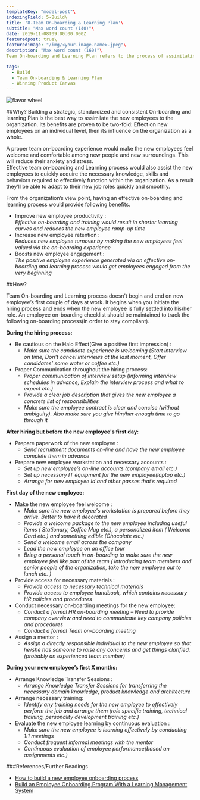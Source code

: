 ```yaml
---
templateKey: "model-post"\
indexingField: 5-Build\
title: '8-Team On-boarding & Learning Plan'\
subtitle: "Max word count (140)"\
date: 2019-11-08T09:00:00.000Z
featuredpost: true\
featuredimage: "/img/<your-image-name>.jpeg"\
description: "Max word count (160)"\
Team On-boarding and Learning Plan refers to the process of assimilating the new recruits into the organization by providing them with the necessary guidance, support, resources and training.

tags:
  - Build
  - Team On-boarding & Learning Plan
  - Winning Product Canvas
---
```


![flavor wheel](/img/<your-image-name>.jpeg)

##Why?
Building a strategic, standardized and consistent On-boarding and learning Plan is the best way to assimilate the new employees to the organization. Its benefits are proven to be two-fold: Effect on new employees on an individual level, then its influence on the organization as a whole.

A proper team on-boarding experience would make the new employees feel welcome and comfortable among new people and new surroundings. This will reduce their anxiety and stress.  
Effective team on-boarding and Learning process would also assist the new employees to quickly acquire the necessary knowledge, skills and behaviors required to effectively function within the organization. As a result they’ll be able to adapt to their new job roles quickly and smoothly.

From the organization’s view point, having an effective on-boarding and learning process would provide following benefits.
- Improve new employee productivity :\
*Effective on-boarding and training would result in shorter learning curves and reduces the new employee ramp-up time*
- Increase new employee retention :\
*Reduces new employee turnover by making the new employees feel valued via the on-boarding experience*
- Boosts new employee engagement :\
*The positive employee experience generated via an effective on-boarding and learning process would get employees engaged from the very beginning*

##How?

Team On-boarding and Learning process doesn't begin and end on new employee’s first couple of days at work. It begins when you initiate the hiring process and ends when the new employee is fully settled into his/her role.
An employee on-boarding checklist should be maintained to track the following on-boarding process(in order to stay compliant).

**During the hiring process:**
- Be cautious on the Halo Effect(Give a positive first impression) :
  - *Make sure the candidate experience is welcoming (Start interview on time, Don't cancel interviews at the last moment, Offer candidates’ some water or coffee etc.)*
- Proper Communication throughout the hiring process:
  - *Proper communication of interview setup (Informing interview schedules in advance, Explain the interview process and what to expect etc.)*
  - *Provide a clear job description that gives the new employee a concrete list of responsibilities*
  - *Make sure the employee contract is clear and concise (without ambiguity). Also make sure you give him/her enough time to go through it*
  
**After hiring but before the new employee's first day:**
- Prepare paperwork of the new employee :
  - *Send recruitment documents on-line and have the new employee complete them in advance*
- Prepare new employee workstation and necessary accounts :
  - *Set up new employee’s on-line accounts (company email etc.)*
  - *Set up necessary IT equipment for the new employee(laptop etc.)*
  - *Arrange for new employee Id and other passes that’s required*
  
**First day of the new employee:**
- Make the new employee feel welcome :
  - *Make sure the new employee's workstation is prepared before they arrive. Better to have it decorated*
  - *Provide a welcome package to the new employee including useful items ( Stationary, Coffee Mug etc.), a personalized item ( Welcome Card etc.) and something edible (Chocolate etc.)*
  - *Send a welcome email across the company*
  - *Lead the new employee on an office tour*
  - *Bring a personal touch in on-boarding to make sure the new employee feel like part of the team ( introducing team members and senior people of the organization, take the new employee out to lunch etc. )*
- Provide access for necessary materials :
  - *Provide access to necessary technical materials*
  - *Provide access to employee handbook, which contains necessary HR policies and procedures*
- Conduct necessary on-boarding meetings for the new employee:
  - *Conduct a formal HR on-boarding meeting – Need to provide company overview and need to communicate key company policies and procedures*
  - *Conduct a formal Team on-boarding meeting*
- Assign a mentor :
  - *Assign a directly responsible individual to the new employee so that he/she has someone to raise any concerns and get things clarified. (probably an experienced team member)*
  
**During your new employee’s first X months:**
- Arrange Knowledge Transfer Sessions :
  - *Arrange Knowledge Transfer Sessions for transferring the necessary domain knowledge, product knowledge and architecture*
- Arrange necessary training:
  - *Identify any training needs for the new employee to effectively perform the job and arrange them (role specific training, technical training, personality development training etc.)*
- Evaluate the new employee learning by continuous evaluation :
  - *Make sure the new employee is learning effectively by conducting 1:1 meetings*
  - *Conduct frequent informal meetings with the mentor*
  - *Continuous evaluation of employee performance(based an assignments etc.)*

###References/Further Readings
- [How to build a new employee onboarding process](https://resources.workable.com/tutorial/employee-onboarding)
- [Build an Employee Onboarding Program With a Learning Management System](https://cdn-web.learnupon.net/blog-downloads/Build-an-Employee-Onboarding-Program-eBook.pdf)
